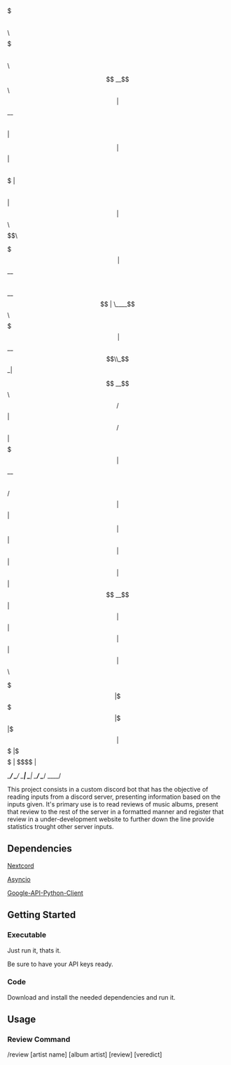 
$$$$$$$\                  $$\                 $$$$$$$\             $$\

$$  __$$\                 $$ |                $$  __$$\            $$ |

$$ |  $$ | $$$$$$\   $$$$$$$ | $$$$$$\        $$ |  $$ | $$$$$$\ $$$$$$\

$$$$$$$\ |$$  __$$\ $$  __$$ | \____$$\       $$$$$$$\ |$$  __$$\\_$$  _|

$$  __$$\ $$ /  $$ |$$ /  $$ | $$$$$$$ |      $$  __$$\ $$ /  $$ | $$ |

$$ |  $$ |$$ |  $$ |$$ |  $$ |$$  __$$ |      $$ |  $$ |$$ |  $$ | $$ |$$\

$$$$$$$  |\$$$$$$  |\$$$$$$$ |\$$$$$$$ |      $$$$$$$  |\$$$$$$  | \$$$$  |

\_______/  \______/  \_______| \_______|      \_______/  \______/   \____/


This project consists in a custom discord bot that has the objective of reading inputs from a discord server, presenting information based on the inputs given.
It's primary use is to read reviews of music albums, present that review to the rest of the server in a formatted manner and register that review in a under-development website to further down the line provide statistics trought other server inputs.

## Dependencies
[Nextcord](https://docs.nextcord.dev/en/stable/)

[Asyncio](https://docs.python.org/3/library/asyncio.html)

[Google-API-Python-Client](https://github.com/googleapis/google-api-python-client)


## Getting Started
### Executable
Just run it, thats it.

Be sure to have your API keys ready.

### Code
Download and install the needed dependencies and run it.


## Usage
### Review Command
/review [artist name] [album artist] [review] [veredict]
